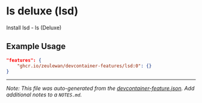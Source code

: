 
# ls deluxe (lsd)

Install lsd - ls (Deluxe)

## Example Usage

```json
"features": {
    "ghcr.io/zeulewan/devcontainer-features/lsd:0": {}
}
```





---

_Note: This file was auto-generated from the [devcontainer-feature.json](https://github.com/zeulewan/devcontainer-features/blob/main/src/lsd/devcontainer-feature.json).  Add additional notes to a `NOTES.md`._
